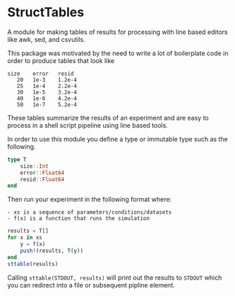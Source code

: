 # StructTables
A module for making tables of results for processing
with line based editors like awk, sed, and csvutils.

This package was motivated by the need to write a lot of boilerplate code
in order to produce tables that look like

```
size	error	resid
   20	1e-3	1.2e-4
   25	1e-4	2.2e-4
   30	1e-5	3.2e-4
   40	1e-6	4.2e-4
   50	1e-7	5.2e-4
```

These tables summarize the results of an experiment and are easy to process
in a shell script pipeline using line based tools.

In order to use this module you define a type or immutable type
such as the following.

```julia
type T
    size::Int
    error::Float64
    resid::Float64
end
```

Then run your experiment in the following format where:

    - xs is a sequence of parameters/conditions/datasets
    - f(x) is a function that runs the simulation

```julia
results = T[]
for x in xs
    y = f(x)
    push!(results, T(y))
end
sttable(results)
```

Calling `sttable(STDOUT, results)` will print out the results to `STDOUT`
which you can redirect into a file or subsequent pipline element.

